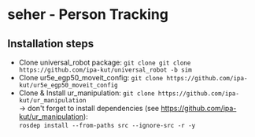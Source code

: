# seher - Person Tracking

## Installation steps

* Clone universal_robot package: ```git clone git clone https://github.com/ipa-kut/universal_robot -b sim```
* Clone ur5e_egp50_moveit_config: ```git clone https://github.com/ipa-kut/ur5e_egp50_moveit_config```
* Clone & Install ur_manipulation: ```git clone https://github.com/ipa-kut/ur_manipulation ``` </br>
&rarr; don't forget to install dependencies (see https://github.com/ipa-kut/ur_manipulation):</br>
```rosdep install --from-paths src --ignore-src -r -y```



